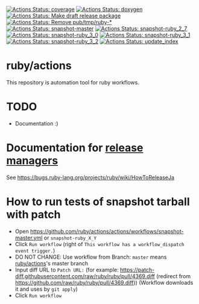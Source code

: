 [![Actions Status: coverage](https://github.com/ruby/actions/workflows/coverage/badge.svg)](https://github.com/ruby/actions/actions?query=workflow%3A"coverage")
[![Actions Status: doxygen](https://github.com/ruby/actions/workflows/doxygen/badge.svg)](https://github.com/ruby/actions/actions?query=workflow%3A"doxygen")
[![Actions Status: Make draft release package](https://github.com/ruby/actions/workflows/Make%20draft%20release%20package/badge.svg)](https://github.com/ruby/actions/actions?query=workflow%3A"Make+draft+release+package")
[![Actions Status: Remove pub\/tmp\/ruby-\*](https://github.com/ruby/actions/workflows/Remove%20pub%2Ftmp%2Fruby-*/badge.svg)](https://github.com/ruby/actions/actions?query=workflow%3A"Remove+pub/tmp/ruby-*")
[![Actions Status: snapshot-master](https://github.com/ruby/actions/workflows/snapshot-master/badge.svg)](https://github.com/ruby/actions/actions?query=workflow%3A"snapshot-master")
[![Actions Status: snapshot-ruby\_2\_7](https://github.com/ruby/actions/workflows/snapshot-ruby_2_7/badge.svg)](https://github.com/ruby/actions/actions?query=workflow%3A"snapshot-ruby_2_7")
[![Actions Status: snapshot-ruby\_3\_0](https://github.com/ruby/actions/workflows/snapshot-ruby_3_0/badge.svg)](https://github.com/ruby/actions/actions?query=workflow%3A"snapshot-ruby_3_0")
[![Actions Status: snapshot-ruby\_3\_1](https://github.com/ruby/actions/workflows/snapshot-ruby_3_1/badge.svg)](https://github.com/ruby/actions/actions?query=workflow%3A"snapshot-ruby_3_1")
[![Actions Status: snapshot-ruby\_3\_2](https://github.com/ruby/actions/workflows/snapshot-ruby_3_2/badge.svg)](https://github.com/ruby/actions/actions?query=workflow%3A"snapshot-ruby_3_2")
[![Actions Status: update\_index](https://github.com/ruby/actions/workflows/update_index/badge.svg)](https://github.com/ruby/actions/actions?query=workflow%3A"update_index")

# ruby/actions

This repository is automation tool for ruby workflows.

# TODO

* Documentation :)

# Documentation for [release managers](https://bugs.ruby-lang.org/projects/ruby/wiki/ReleaseEngineering)

See <https://bugs.ruby-lang.org/projects/ruby/wiki/HowToReleaseJa>

# How to run tests of snapshot tarball with patch

* Open <https://github.com/ruby/actions/actions/workflows/snapshot-master.yml> or `snapshot-ruby_X_Y`
* Click `Run workflow` (right of `This workflow has a workflow_dispatch event trigger.`)
* DO NOT CHANGE: Use workflow from Branch: `master` means [ruby/actions](https://github.com/ruby/actions)'s master branch
* Input diff URL to `Patch URL:` (for example: <https://patch-diff.githubusercontent.com/raw/ruby/ruby/pull/4369.diff> (redirect from <https://github.com/raw/ruby/ruby/pull/4369.diff>)) (Workflow downloads it and uses by `git apply`)
* Click `Run workflow`
